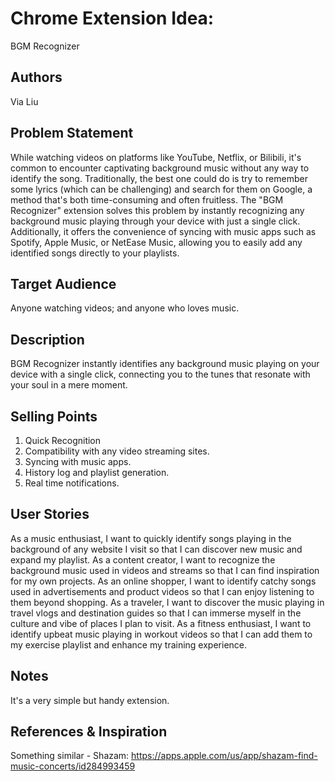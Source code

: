 # Chrome Extension Idea: 

BGM Recognizer

## Authors

Via Liu

## Problem Statement

While watching videos on platforms like YouTube, Netflix, or Bilibili, it's common to encounter captivating background music without any way to identify the song. Traditionally, the best one could do is try to remember some lyrics (which can be challenging) and search for them on Google, a method that's both time-consuming and often fruitless. The "BGM Recognizer" extension solves this problem by instantly recognizing any background music playing through your device with just a single click. Additionally, it offers the convenience of syncing with music apps such as Spotify, Apple Music, or NetEase Music, allowing you to easily add any identified songs directly to your playlists.

## Target Audience

Anyone watching videos; and anyone who loves music. 

## Description

BGM Recognizer instantly identifies any background music playing on your device with a single click, connecting you to the tunes that resonate with your soul in a mere moment.

## Selling Points

1. Quick Recognition
2. Compatibility with any video streaming sites.
3. Syncing with music apps.
4. History log and playlist generation.
5. Real time notifications.

## User Stories

As a music enthusiast, I want to quickly identify songs playing in the background of any website I visit so that I can discover new music and expand my playlist.
As a content creator, I want to recognize the background music used in videos and streams so that I can find inspiration for my own projects.
As an online shopper, I want to identify catchy songs used in advertisements and product videos so that I can enjoy listening to them beyond shopping.
As a traveler, I want to discover the music playing in travel vlogs and destination guides so that I can immerse myself in the culture and vibe of places I plan to visit.
As a fitness enthusiast, I want to identify upbeat music playing in workout videos so that I can add them to my exercise playlist and enhance my training experience.

## Notes

It's a very simple but handy extension. 

## References & Inspiration

Something similar - Shazam: https://apps.apple.com/us/app/shazam-find-music-concerts/id284993459
